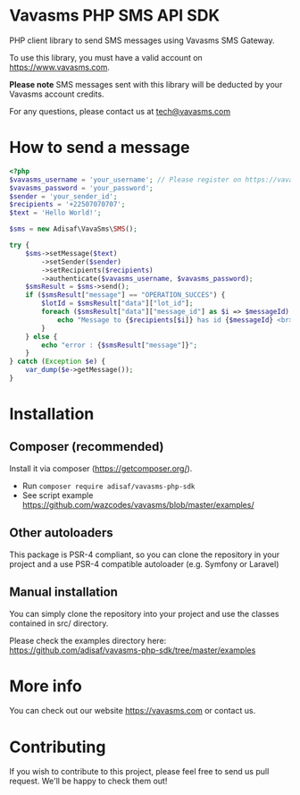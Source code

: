 # Vavasms PHP SMS API SDK

PHP client library to send SMS messages using Vavasms SMS Gateway.

To use this library, you must have a valid account on https://www.vavasms.com.

**Please note** SMS messages sent with this library will be deducted by your Vavasms account credits.

For any questions, please contact us at tech@vavasms.com

# How to send a message
 
```php
<?php
$vavasms_username = 'your_username'; // Please register on https://vavasms.com
$vavasms_password = 'your_password';
$sender = 'your_sender_id';
$recipients = '+22507070707';
$text = 'Hello World!';

$sms = new Adisaf\VavaSms\SMS();

try {
    $sms->setMessage($text)
        ->setSender($sender)
        ->setRecipients($recipients)
        ->authenticate($vavasms_username, $vavasms_password);
    $smsResult = $sms->send();
    if ($smsResult["message"] == "OPERATION_SUCCES") {
        $lotId = $smsResult["data"]["lot_id"];
        foreach ($smsResult["data"]["message_id"] as $i => $messageId) {
            echo "Message to {$recipients[$i]} has id {$messageId} <br>";
        }
    } else {
        echo "error : {$smsResult["message"]}";
    }
} catch (Exception $e) {
    var_dump($e->getMessage());
}
```


# Installation

## Composer (recommended)

Install it via composer (https://getcomposer.org/).

* Run `composer require adisaf/vavasms-php-sdk`
* See script example https://github.com/wazcodes/vavasms/blob/master/examples/


## Other autoloaders

This package is PSR-4 compliant, so you can clone the repository in your project and a use PSR-4 compatible autoloader (e.g. Symfony or Laravel)

## Manual installation

You can simply clone the repository into your project and use the classes contained in src/ directory.

Please check the examples directory here: https://github.com/adisaf/vavasms-php-sdk/tree/master/examples

# More info

You can check out our website https://vavasms.com or contact us.

# Contributing

If you wish to contribute to this project, please feel free to send us pull request. We'll be happy to check them out!
